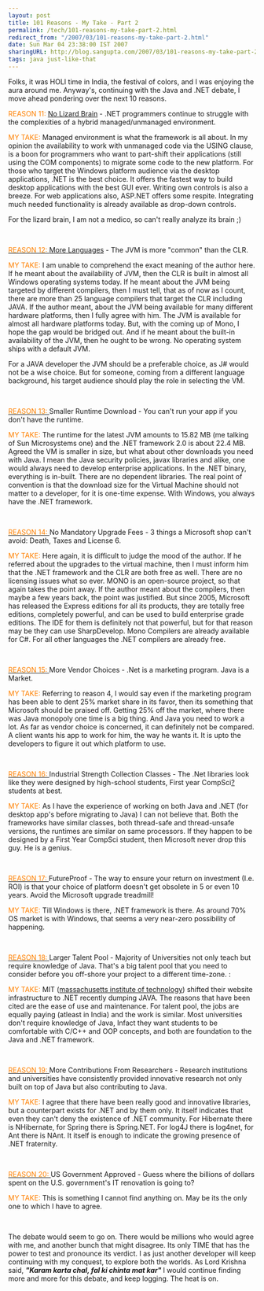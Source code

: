 ```yaml
---
layout: post
title: 101 Reasons - My Take - Part 2
permalink: /tech/101-reasons-my-take-part-2.html
redirect_from: "/2007/03/101-reasons-my-take-part-2.html"
date: Sun Mar 04 23:38:00 IST 2007
sharingURL: http://blog.sangupta.com/2007/03/101-reasons-my-take-part-2.html
tags: java just-like-that
---
```


<p>Folks, it was HOLI time in India, the festival of colors, and I was enjoying the aura around me. Anyway's, continuing with the Java and .NET debate, I move ahead pondering over the next 10 reasons.</p> 
<p><font color="#ff8000">REASON 11:</font> <a href="http://www.manageability.org/manageabilityWiki/NoLizardBrain">No Lizard Brain</a> - .NET programmers continue to struggle with the complexities of a hybrid managed/unmanaged environment.</p> 
<p><font color="#ff8000">MY TAKE:</font> Managed environment is what the framework is all about. In my opinion the availability to work with unmanaged code via the USING clause, is a boon for programmers who want to part-shift their applications (still using the COM components) to migrate some code to the new platform. For those who target the Windows platform audience via the desktop applications, .NET is the best choice. It offers the fastest way to build desktop applications with the best GUI ever. Writing own controls is also a breeze. For web applications also, ASP.NET offers some respite. Integrating much needed functionality is already available as drop-down controls.</p> 
<p>For the lizard brain, I am not a medico, so can't really analyze its brain ;)</p> 
<p>&nbsp;</p> 
<p><a href="http://www.manageability.org/manageabilityWiki/MoreLanguages"><font color="#ff8000">REASON 12: </font>More Languages</a> - The JVM is more "common" than the CLR. </p> 
<p><font color="#ff8000">MY TAKE:</font> I am unable to comprehend the exact meaning of the author here. If he meant about the availability of JVM, then the CLR is built in almost all Windows operating systems today. If he meant about the JVM being targeted by different compilers, then I must tell, that as of now as I count, there are more than 25 language compilers that target the CLR including JAVA. If the author meant, about the JVM being available for many different hardware platforms, then I fully agree with him. The JVM is available for almost all hardware platforms today. But, with the coming up of Mono, I hope the gap would be bridged out. And if he meant about the built-in availability of the JVM, then he ought to be wrong. No operating system ships with a default JVM.</p> 
<p>For a JAVA developer the JVM should be a preferable choice, as J# would not be a wise choice. But for someone, coming from a different language background, his target audience should play the role in selecting the VM.</p> 
<p>&nbsp;</p> 
<p><a href="http://www.manageability.org/manageabilityWiki/SmallerRuntimeDownload"></a><a href="http://www.manageability.org/manageabilityWiki/MoreLanguages"><font color="#ff8000">REASON 13: </font></a>Smaller Runtime Download - You can't run your app if you don't have the runtime. </p> 
<p><font color="#ff8000">MY TAKE:</font> The runtime for the latest JVM amounts to 15.82 MB (me talking of Sun Microsystems one) and the .NET framework 2.0 is about 22.4 MB. Agreed the VM is smaller in size, but what about other downloads you need with Java. I mean the Java security policies, javax libraries and alike, one would always need to develop enterprise applications. In the .NET binary, everything is in-built. There are no dependent libraries. The real point of convention is that the download size for the Virtual Machine should not matter to a developer, for it is one-time expense. With Windows, you always have the .NET framework.</p> 
<p>&nbsp;</p> 
<p><a href="http://www.manageability.org/manageabilityWiki/NoMandatoryUpgradeFees"></a><a href="http://www.manageability.org/manageabilityWiki/MoreLanguages"><font color="#ff8000">REASON 14: </font></a>No Mandatory Upgrade Fees - 3 things a Microsoft shop can't avoid: Death, Taxes and License 6.</p> 
<p><font color="#ff8000">MY TAKE:</font> Here again, it is difficult to judge the mood of the author. If he referred about the upgrades to the virtual machine, then I must inform him that the .NET framework and the CLR are both free as well. There are no licensing issues what so ever. MONO is an open-source project, so that again takes the point away. If the author meant about the compilers, then maybe a few years back, the point was justified. But since 2005, Microsoft has released the Express editions for all its products, they are totally free editions, completely powerful, and can be used to build enterprise grade editions. The IDE for them is definitely not that powerful, but for that reason may be they can use SharpDevelop. Mono Compilers are already available for C#. For all other languages the .NET compilers are already free.</p> 
<p>&nbsp;</p> 
<p><a href="http://www.manageability.org/manageabilityWiki/MoreVendorChoices"></a><a href="http://www.manageability.org/manageabilityWiki/MoreLanguages"><font color="#ff8000">REASON 15: </font></a>More Vendor Choices - .Net is a marketing program. Java is a Market. </p> 
<p><font color="#ff8000">MY TAKE:</font> Referring to reason 4, I would say even if the marketing program has been able to dent 25% market share in its favor, then its something that Microsoft should be praised off. Getting 25% off the market, where there was Java monopoly one time is a big thing. And Java you need to work a lot. As far as vendor choice is concerned, it can definitely not be compared. A client wants his app to work for him, the way he wants it. It is upto the developers to figure it out which platform to use.</p> 
<p>&nbsp;</p> 
<p><a href="http://www.manageability.org/manageabilityWiki/IndustrialStrengthCollectionClasses"></a><a href="http://www.manageability.org/manageabilityWiki/MoreLanguages"><font color="#ff8000">REASON 16: </font></a>Industrial Strength Collection Classes - The .Net libraries look like they were designed by high-school students, First year CompSci<a href="http://www.manageability.org/manageabilityWiki/WhyJavaIsBetterThanDotNet/editform?page=CompSci">?</a> students at best.</p> 
<p><font color="#ff8000">MY TAKE:</font> As I have the experience of working on both Java and .NET (for desktop app's before migrating to Java) I can not believe that. Both the frameworks have similar classes, both thread-safe and thread-unsafe versions, the runtimes are similar on same processors. If they happen to be designed by a First Year CompSci student, then Microsoft never drop this guy. He is a genius.</p> 
<p>&nbsp;</p> 
<p><a href="http://www.manageability.org/manageabilityWiki/FutureProof"></a><a href="http://www.manageability.org/manageabilityWiki/MoreLanguages"><font color="#ff8000">REASON 17: </font></a>FutureProof - The way to ensure your return on investment (I.e. ROI) is that your choice of platform doesn't get obsolete in 5 or even 10 years. Avoid the Microsoft upgrade treadmill! </p> 
<p><font color="#ff8000">MY TAKE:</font> Till Windows is there, .NET framework is there. As around 70% OS market is with Windows, that seems a very near-zero possibility of happening.</p> 
<p>&nbsp;</p> 
<p><a href="http://www.manageability.org/manageabilityWiki/LargerTalentPool"></a><a href="http://www.manageability.org/manageabilityWiki/MoreLanguages"><font color="#ff8000">REASON 18: </font></a>Larger Talent Pool - Majority of Universities not only teach but require knowledge of Java. That's a big talent pool that you need to consider before you off-shore your project to a different time-zone. : </p> 
<p><font color="#ff8000">MY TAKE:</font> MIT (<a href="http://mit.edu/aboutmit/">massachusetts institute of technology</a>) shifted their website infrastructure to .NET recently dumping JAVA. The reasons that have been cited are the ease of use and maintenance. For talent pool, the jobs are equally paying (atleast in India) and the work is similar. Most universities don't require knowledge of Java, Infact they want students to be comfortable with C/C++ and OOP concepts, and both are foundation to the Java and .NET framework.</p> 
<p>&nbsp;</p> 
<p><a href="http://www.manageability.org/manageabilityWiki/MoreContributionsFromResearchers"></a><a href="http://www.manageability.org/manageabilityWiki/MoreLanguages"><font color="#ff8000">REASON 19: </font></a>More Contributions From Researchers - Research institutions and universities have consistently provided innovative research not only built on top of Java but also contributing to Java. </p> 
<p><font color="#ff8000">MY TAKE:</font> I agree that there have been really good and innovative libraries, but a counterpart exists for .NET and by them only. It itself indicates that even they can't deny the existence of .NET community. For Hibernate there is NHibernate, for Spring there is Spring.NET. For log4J there is log4net, for Ant there is NAnt. It itself is enough to indicate the growing presence of .NET fraternity.</p> 
<p>&nbsp;</p> 
<p><a href="http://www.manageability.org/manageabilityWiki/USGovernmentApproved"></a><a href="http://www.manageability.org/manageabilityWiki/MoreLanguages"><font color="#ff8000">REASON 20: </font></a>US Government Approved - Guess where the billions of dollars spent on the U.S. government's IT renovation is going to? </p> 
<p><font color="#ff8000">MY TAKE:</font> This is something I cannot find anything on. May be its the only one to which I have to agree. </p> 
<p>&nbsp;</p> 
<p>The debate would seem to go on. There would be millions who would agree with me, and another bunch that might disagree. Its only TIME that has the power to test and pronounce its verdict. I as just another developer will keep continuing with my conquest, to explore both the worlds. As Lord Krishna said, <strong><em>"Karam karta chal, fal ki chinta mat kar" </em></strong>I would continue finding more and more for this debate, and keep logging. The heat is on.</p>
